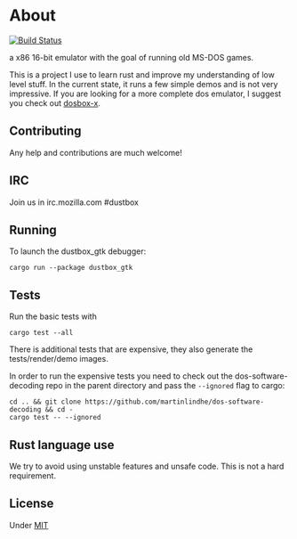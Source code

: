 # About

[![Build Status](https://travis-ci.org/martinlindhe/dustbox-rs.svg?branch=master)](https://travis-ci.org/martinlindhe/dustbox-rs)

a x86 16-bit emulator with the goal of running old MS-DOS games.

This is a project I use to learn rust and improve my understanding of low level stuff.
In the current state, it runs a few simple demos and is not very impressive.
If you are looking for a more complete dos emulator, I suggest you check out [dosbox-x](https://github.com/joncampbell123/dosbox-x).


## Contributing

Any help and contributions are much welcome! 


## IRC

Join us in irc.mozilla.com #dustbox


## Running

To launch the dustbox_gtk debugger:

```
cargo run --package dustbox_gtk
```


## Tests

Run the basic tests with

```
cargo test --all
```

There is additional tests that are expensive, they also generate the tests/render/demo images.

In order to run the expensive tests you need to check out the dos-software-decoding repo in the parent directory and pass the `--ignored` flag to cargo:

    cd .. && git clone https://github.com/martinlindhe/dos-software-decoding && cd -
    cargo test -- --ignored


## Rust language use

We try to avoid using unstable features and unsafe code.
This is not a hard requirement.


## License

Under [MIT](LICENSE)
